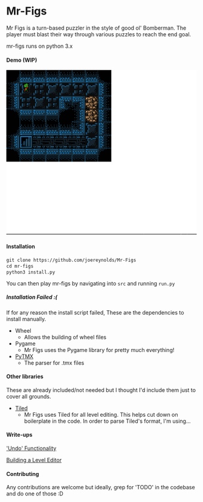 # Mr-Figs
Mr Figs is a turn-based puzzler in the style of good ol' Bomberman.
The player must blast their way through various puzzles to reach the end goal.

mr-figs runs on python 3.x

#### Demo (WIP)

![alt text](figDemo.gif)

#### Installation
```
git clone https://github.com/joereynolds/Mr-Figs
cd mr-figs
python3 install.py
```

You can then play mr-figs by navigating into ```src``` and running ```run.py```

##### Installation Failed :(

If for any reason the install script failed, These are the dependencies to install manually.

- Wheel 
    - Allows the building of wheel files
- Pygame
    - Mr Figs uses the Pygame library for pretty much everything!
- [PyTMX](https://github.com/bitcraft/PyTMX)
    - The parser for .tmx files

#### Other libraries
These are already included/not needed but I thought I'd include them just to cover all grounds.

- [Tiled](https://github.com/bjorn/tiled)
    - Mr Figs uses Tiled for all level editing. This helps cut down on boilerplate in the code. In order to parse Tiled's format, I'm using... 

#### Write-ups
['Undo' Functionality](http://joereynoldsaudio.com/programming/Articles/undo-in-pygame)

[Building a Level Editor](http://joereynoldsaudio.com/programming/Articles/building-a-level-editor)

#### Contributing

Any contributions are welcome but ideally, grep for 'TODO'
in the codebase and do one of those :D
